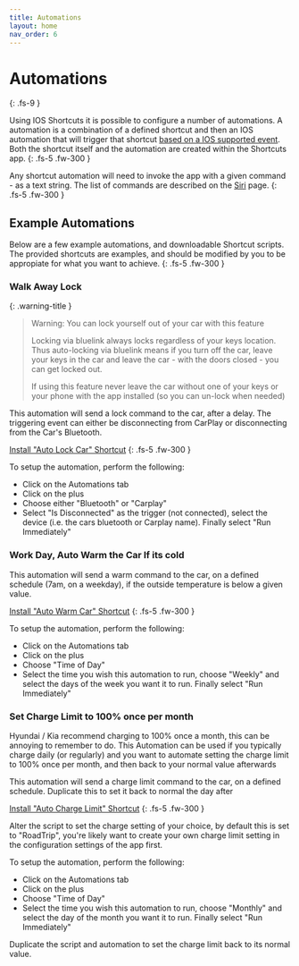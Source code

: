 ```yaml
---
title: Automations
layout: home
nav_order: 6
---
```


# Automations
{: .fs-9 }

Using IOS Shortcuts it is possible to configure a number of automations. A automation is a combination of a defined shortcut and then an IOS automation that will trigger that shortcut [based on a IOS supported event](https://support.apple.com/en-ca/guide/shortcuts/apd932ff833f/ios). Both the shortcut itself and the automation are created within the Shortcuts app.
{: .fs-5 .fw-300 }

Any shortcut automation will need to invoke the app with a given command - as a text string. The list of commands are described on the [Siri](./siri.md) page.
{: .fs-5 .fw-300 }

## Example Automations

Below are a few example automations, and downloadable Shortcut scripts. The provided shortcuts are examples, and should be modified by you to be appropiate for what you want to achieve.
{: .fs-5 .fw-300 }

### Walk Away Lock

{: .warning-title }
> Warning: You can lock yourself out of your car with this feature
>
> Locking via bluelink always locks regardless of your keys location. Thus auto-locking via bluelink means if you turn off the car, leave your keys in the car and leave the car - with the doors closed - you can get locked out.
>
> If using this feature never leave the car without one of your keys or your phone with the app installed (so you can un-lock when needed)

This automation will send a lock command to the car, after a delay. The triggering event can either be disconnecting from CarPlay or disconnecting from the Car's Bluetooth.

[Install "Auto Lock Car" Shortcut](https://www.icloud.com/shortcuts/2b49acde29904725b31c64f8195074ce)
{: .fs-5 .fw-300 }

To setup the automation, perform the following:

- Click on the Automations tab
- Click on the plus
- Choose either "Bluetooth" or "Carplay"
- Select "Is Disconnected" as the trigger (not connected), select the device (i.e. the cars bluetooth or Carplay name). Finally select "Run Immediately"

### Work Day, Auto Warm the Car If its cold

This automation will send a warm command to the car, on a defined schedule (7am, on a weekday), if the outside temperature is below a given value. 

[Install "Auto Warm Car" Shortcut](https://www.icloud.com/shortcuts/804d551c2816436698ba97838ea66c26)
{: .fs-5 .fw-300 }

To setup the automation, perform the following:

- Click on the Automations tab
- Click on the plus
- Choose "Time of Day"
- Select the time you wish this automation to run, choose "Weekly" and select the days of the week you want it to run. Finally select "Run Immediately"

### Set Charge Limit to 100% once per month

Hyundai / Kia recommend charging to 100% once a month, this can be annoying to remember to do. This Automation can be used if you typically charge daily (or regularly) and you want to automate setting the charge limit to 100% once per month, and then back to your normal value afterwards 

This automation will send a charge limit command to the car, on a defined schedule. Duplicate this to set it back to normal the day after 

[Install "Auto Charge Limit" Shortcut](https://www.icloud.com/shortcuts/2c499728f55d43aa90ba9b68792fe9df)
{: .fs-5 .fw-300 }

Alter the script to set the charge setting of your choice, by default this is set to "RoadTrip", you're likely want to create your own charge limit setting in the configuration settings of the app first.

To setup the automation, perform the following:

- Click on the Automations tab
- Click on the plus
- Choose "Time of Day"
- Select the time you wish this automation to run, choose "Monthly" and select the day of the month you want it to run. Finally select "Run Immediately"

Duplicate the script and automation to set the charge limit back to its normal value.

